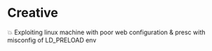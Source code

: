 # Creative
💥 Exploiting linux machine with poor web configuration &amp; presc with misconfig of LD_PRELOAD env
